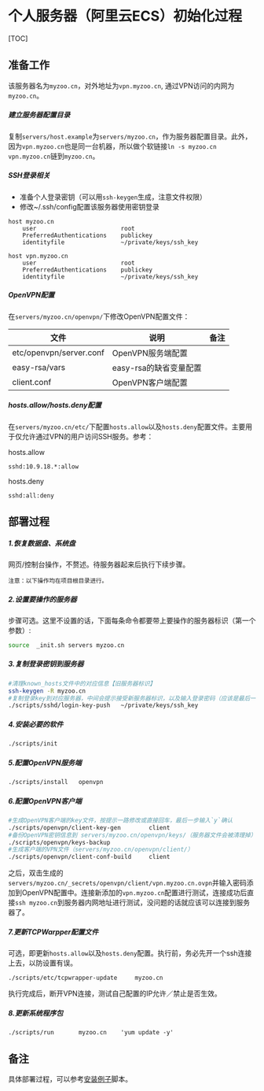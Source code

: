 # 个人服务器（阿里云ECS）初始化过程

[TOC]

## 准备工作

该服务器名为`myzoo.cn`，对外地址为`vpn.myzoo.cn`, 通过VPN访问的内网为`myzoo.cn`。

##### 建立服务器配置目录

复制`servers/host.example`为`servers/myzoo.cn`，作为服务器配置目录。此外，因为`vpn.myzoo.cn`也是同一台机器，所以做个软链接`ln -s myzoo.cn vpn.myzoo.cn`链到`myzoo.cn`。

##### SSH登录相关

* 准备个人登录密钥（可以用`ssh-keygen`生成，注意文件权限）
* 修改~/.ssh/config配置该服务器使用密钥登录
```
host myzoo.cn
	user 						root
	PreferredAuthentications 	publickey
	identityfile 				~/private/keys/ssh_key
	
host vpn.myzoo.cn
	user 						root
	PreferredAuthentications 	publickey
	identityfile 				~/private/keys/ssh_key
```

##### OpenVPN配置

在`servers/myzoo.cn/openvpn/`下修改OpenVPN配置文件：

| 文件                      | 说明              | 备注   |
| ----------------------- | --------------- | ---- |
| etc/openvpn/server.conf | OpenVPN服务端配置    |      |
| easy-rsa/vars           | easy-rsa的缺省变量配置 |      |
| client.conf             | OpenVPN客户端配置    |      |

##### hosts.allow/hosts.deny配置

在`servers/myzoo.cn/etc/`下配置`hosts.allow`以及`hosts.deny`配置文件。主要用于仅允许通过VPN的用户访问SSH服务。参考：

hosts.allow
```
sshd:10.9.18.*:allow
```

hosts.deny
```
sshd:all:deny
```

## 部署过程

##### 1.恢复数据盘、系统盘

网页/控制台操作，不赘述。待服务器起来后执行下续步骤。

```
注意：以下操作均在项目根目录进行。
```

##### 2.设置要操作的服务器

步骤可选。这里不设置的话，下面每条命令都要带上要操作的服务器标识（第一个参数）:

```sh
source	_init.sh servers myzoo.cn
```

##### 3.复制登录密钥到服务器

```sh
#清理known_hosts文件中的对应信息【旧服务器标识】
ssh-keygen -R myzoo.cn
#复制登录key到对应服务器，中间会提示接受新服务器标识，以及输入登录密码（应该是最后一次输密码）
./scripts/sshd/login-key-push 	~/private/keys/ssh_key
```

##### 4.安装必要的软件

```sh
./scripts/init
```

##### 5.配置OpenVPN服务端

```sh
./scripts/install	openvpn
```

##### 6.配置OpenVPN客户端

```sh
#生成OpenVPN客户端的key文件，按提示一路修改或直接回车，最后一步输入`y`确认
./scripts/openvpn/client-key-gen 		client
#备份OpenVPN密钥信息到 servers/myzoo.cn/openvpn/keys/（服务器文件会被清理掉）
./scripts/openvpn/keys-backup
#生成客户端的VPN文件（servers/myzoo.cn/openvpn/client/）
./scripts/openvpn/client-conf-build 	client
```

之后，双击生成的`servers/myzoo.cn/_secrets/openvpn/client/vpn.myzoo.cn.ovpn`并输入密码添加到OpenVPN配置中。连接新添加的`vpn.myzoo.cn`配置进行测试，连接成功后直接`ssh myzoo.cn`到服务器内网地址进行测试，没问题的话就应该可以连接到服务器了。

##### 7.更新TCPWarpper配置文件

可选，即更新`hosts.allow`以及`hosts.deny`配置。执行前，务必先开一个ssh连接上去，以防设置有误。
```
./scripts/etc/tcpwrapper-update		myzoo.cn
```

执行完成后，断开VPN连接，测试自己配置的IP允许／禁止是否生效。

##### 8.更新系统程序包
```
./scripts/run		myzoo.cn	'yum update -y'
```

## 备注

具体部署过程，可以参考[安装例子](../server/host-example-install)脚本。